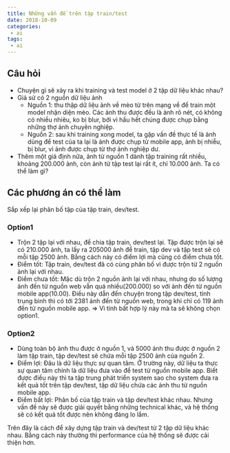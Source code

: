```yaml
---
title: Những vấn đề trên tập train/test
date: 2018-10-09
categories:
 - ai
tags:
 - ai
---
```

## Câu hỏi
- Chuyện gì sẽ xảy ra khi training và test model ở 2 tập dữ liệu khác nhau?
- Giả sử có 2 nguồn dữ liệu ảnh
  - Nguồn 1: thu thập dữ liệu ảnh về mèo từ trên mạng về để train một model nhận diện mèo. Các ảnh thu được đều là ảnh rõ nét, 
    có không có nhiều nhiẽu, ko bị blur, bởi vì hầu hết chúng được chụp bằng những thợ ảnh chuyên nghiệp. 
  - Nguồn 2: sau khi training xong model, ta gặp vấn đề thực tế là ảnh dùng để test của ta lại là ảnh được chụp từ mobile app, ảnh bị nhiễu, bị blur, 
    vì ảnh được chụp từ thợ ảnh nghiệp dư.
- Thêm một giả định nữa, ảnh từ nguồn 1 dành tập training rất nhiều, khoảng 200.000 ảnh, còn ảnh từ tập test lại rất ít, chỉ 10.000 ảnh. Ta có thể làm gì?

## Các phương án có thể làm
Sắp xếp lại phân bố tập của tập train, dev/test.
### Option1
- Trộn 2 tập lại với nhau, để chia tập train, dev/test lại. Tập được trộn lại sẽ có 210.000 ảnh, ta lấy ra 205000 ảnh để train,
  tập dev và tập test sẽ có mỗi tập 2500 ảnh. Bằng cách này có điểm lợi mà cũng có điểm chưa tốt.
- Điểm tốt: Tập train, dev/test đã có cùng phân bố vì được trộn từ 2 nguồn ảnh lại với nhau.
- Điểm chưa tốt: Mặc dù trộn 2 nguồn ảnh lại với nhau, nhưng do số lượng ảnh đến từ nguồn web vẫn quá nhiều(200.000)
  so với ảnh đến từ nguồn mobile app(10.00). Điều này dẫn đến chuyện trong tập dev/test, tính trung bình thì có tới 2381 ảnh đến từ nguồn web, 
  trong khi chỉ có 119 ảnh đến từ nguồn mobile app. => Vì tính bất hợp lý này mà ta sẽ không chọn option1.

### Option2
- Dùng toàn bộ ảnh thu được ở nguồn 1, và 5000 ảnh thu được ở nguồn 2 làm tập train, tập dev/test sẽ chứa mỗi tập 2500 ảnh của nguồn 2.
- Điểm lợi: Đâu là dữ liệu thực sự quan tâm. Ở trường này, dữ liệu ta thực sự quan tâm chính là dữ liệu đưa vào để test từ nguồn mobile app.
  Biết được điều này thì ta tập trung phát triển system sao cho system đưa ra kết quả tốt trên tập dev/test, tập dữ liệu chứa các ảnh thu từ nguồn mobile app.
- Điểm bất lợi: Phân bố của tập train và tập dev/test khác nhau. Nhưng vấn đề này sẽ được giải quyết bằng những technical khác,
  và hệ thống sẽ có kết quả tốt được nên không đáng lo lắm.

Trên đây là cách để xây dựng tập train và dev/test từ 2 tập dữ liệu khác nhau. Bằng cách này thường thì performance của hệ thống sẽ được cải thiện hơn.
